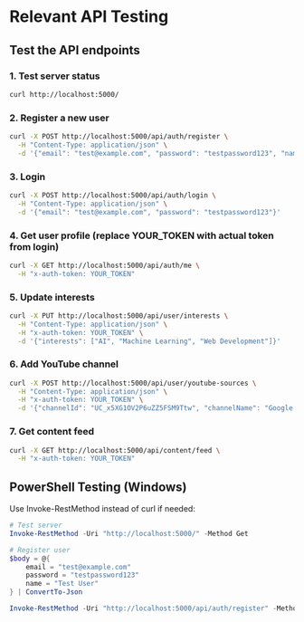 # Relevant API Testing

## Test the API endpoints

### 1. Test server status
```bash
curl http://localhost:5000/
```

### 2. Register a new user
```bash
curl -X POST http://localhost:5000/api/auth/register \
  -H "Content-Type: application/json" \
  -d '{"email": "test@example.com", "password": "testpassword123", "name": "Test User"}'
```

### 3. Login
```bash
curl -X POST http://localhost:5000/api/auth/login \
  -H "Content-Type: application/json" \
  -d '{"email": "test@example.com", "password": "testpassword123"}'
```

### 4. Get user profile (replace YOUR_TOKEN with actual token from login)
```bash
curl -X GET http://localhost:5000/api/auth/me \
  -H "x-auth-token: YOUR_TOKEN"
```

### 5. Update interests
```bash
curl -X PUT http://localhost:5000/api/user/interests \
  -H "Content-Type: application/json" \
  -H "x-auth-token: YOUR_TOKEN" \
  -d '{"interests": ["AI", "Machine Learning", "Web Development"]}'
```

### 6. Add YouTube channel
```bash
curl -X POST http://localhost:5000/api/user/youtube-sources \
  -H "Content-Type: application/json" \
  -H "x-auth-token: YOUR_TOKEN" \
  -d '{"channelId": "UC_x5XG1OV2P6uZZ5FSM9Ttw", "channelName": "Google for Developers"}'
```

### 7. Get content feed
```bash
curl -X GET http://localhost:5000/api/content/feed \
  -H "x-auth-token: YOUR_TOKEN"
```

## PowerShell Testing (Windows)
Use Invoke-RestMethod instead of curl if needed:

```powershell
# Test server
Invoke-RestMethod -Uri "http://localhost:5000/" -Method Get

# Register user
$body = @{
    email = "test@example.com"
    password = "testpassword123"
    name = "Test User"
} | ConvertTo-Json

Invoke-RestMethod -Uri "http://localhost:5000/api/auth/register" -Method Post -Body $body -ContentType "application/json"
```
